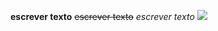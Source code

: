 **escrever texto**
~~escrever texto~~
*escrever texto* 
![](content://media/external/downloads/1000000319)
